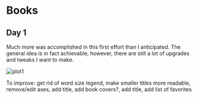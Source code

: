 # Books

## Day 1

Much more was accomplished in this first effort than I anticipated. The general idea is in fact achievable, however, there are still a lot of upgrades and tweaks I want to make.

![plot1](https://user-images.githubusercontent.com/60955470/202606171-31b5c81d-b9cc-4fee-a793-87f517e53ade.png)

To improve: get rid of word size legend, make smaller titles more readable, remove/edit axes, add title, add book covers?, add title, add list of favorites

